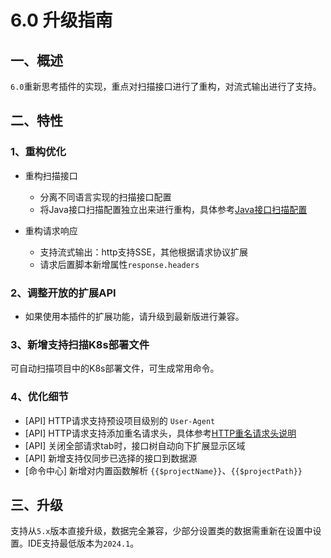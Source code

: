 # 6.0 升级指南

## 一、概述

`6.0`重新思考插件的实现，重点对扫描接口进行了重构，对流式输出进行了支持。

## 二、特性

### 1、重构优化

- 重构扫描接口
    - 分离不同语言实现的扫描接口配置
    - 将Java接口扫描配置独立出来进行重构，具体参考[Java接口扫描配置](../核心功能/Java接口扫描配置.md)

- 重构请求响应
  - 支持流式输出：http支持SSE，其他根据请求协议扩展
  - 请求后置脚本新增属性`response.headers`

### 2、调整开放的扩展API

- 如果使用本插件的扩展功能，请升级到最新版进行兼容。

### 3、新增支持扫描K8s部署文件

可自动扫描项目中的K8s部署文件，可生成常用命令。

### 4、优化细节
- \[API] HTTP请求支持预设项目级别的 `User-Agent`
- \[API] HTTP请求支持添加重名请求头，具体参考[HTTP重名请求头说明](./其他使用#HTTP支持重名请求头)
- \[API] 关闭全部请求tab时，接口树自动向下扩展显示区域
- \[API] 新增支持仅同步已选择的接口到数据源
- \[命令中心] 新增对内置函数解析 `{{$projectName}}`、`{{$projectPath}}`

## 三、升级

支持从`5.x`版本直接升级，数据完全兼容，少部分设置类的数据需重新在设置中设置。IDE支持最低版本为`2024.1`。
